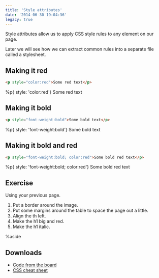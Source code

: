 ```yaml
---
title: 'Style attributes'
date: '2014-06-30 19:04:36'
legacy: true
---
```


Style attributes allow us to apply CSS style rules to any element on our page.

Later we will see how we can extract common rules into a separate file called a stylesheet.

## Making it red

```html
<p style="color:red">Some red text</p>
```

%p{ style: 'color:red'} Some red text

## Making it bold

```html
<p style="font-weight:bold">Some bold text</p>
```

%p{ style: 'font-weight:bold'} Some bold text

## Making it bold and red

```html
<p style="font-weight:bold; color:red">Some bold red text</p>
```

%p{ style: 'font-weight:bold; color:red'} Some bold red text

## Exercise

Using your previous page.

1. Put a border around the image.
2. Put some margins around the table to space the page out a little.
3. Align the th left.
4. Make the h1 big and red.
5. Make the h1 italic.

%aside

## Downloads

- [Code from the board](https://www.dropbox.com/sh/740jen0017i6w5u/AADX018nwwuVidskY1mqwDNBa?dl=1)
- [CSS cheat sheet](/css-cheatsheet)
